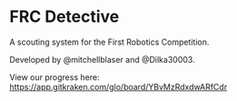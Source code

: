 # FRC Detective

A scouting system for the First Robotics Competition.

Developed by @mitchellblaser and @Dilka30003.



View our progress here:
  https://app.gitkraken.com/glo/board/YBvMzRdxdwARfCdr

